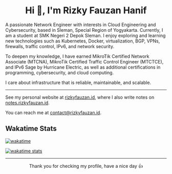 <h1 align="center">Hi 👋, I'm Rizky Fauzan Hanif</h1>

A passionate Network Engineer with interests in Cloud Engineering and Cybersecurity, based in Sleman, Special Region of Yogyakarta. Currently, I am a student at SMK Negeri 2 Depok Sleman. I enjoy exploring and learning new technologies such as Kubernetes, Docker, virtualization, BGP, VPNs, firewalls, traffic control, IPv6, and network security.

To deepen my knowledge, I have earned MikroTik Certified Network Associate (MTCNA), MikroTik Certified Traffic Control Engineer (MTCTCE), and IPv6 Sage by Hurricane Electric, as well as additional certifications in programming, cybersecurity, and cloud computing.

I care about infrastructure that is reliable, maintainable, and scalable.

---

See my personal website at [rizkyfauzan.id](https://rizkyfauzan.id), where I also write notes on [notes.rizkyfauzan.id](https://notes.rizkyfauzan.id).

You can reach me at contact@rizkyfauzan.id.


## Wakatime Stats
[![wakatime](https://wakatime.com/badge/user/defce304-d640-49eb-a1ca-84a650116506.svg)](https://wakatime.com/@defce304-d640-49eb-a1ca-84a650116506)

[![wakatime stats](https://github-readme-stats.vercel.app/api/wakatime?username=fzzzn&layout=compact&theme=dark)](https://wakatime.com/@fzzzn)

---

<p align="center">Thank you for checking my profile, have a nice day 👍</p>
